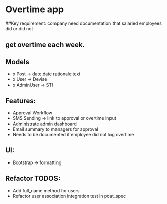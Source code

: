 # Overtime app

##Key requirement: company need documentation that salaried employees did or did not
## get overtime each week.

## Models
- x Post -> date:date rationale:text
- x User -> Devise
- x AdminUser -> STI

## Features:
- Approval Workflow
- SMS Sending -> link to approval or overtime input
- Administrate admin dashboard
- Email summary to managers for approval
- Needs to be documented if employee did not log overtime

## UI:
- Bootstrap -> formatting

## Refactor TODOS:
- Add full_name method for users
- Refactor user association integration test in post_spec
